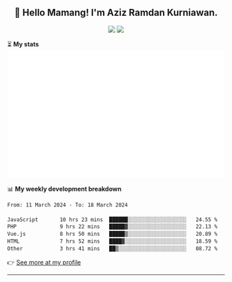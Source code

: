 <h2 align="center">👋 Hello Mamang! I'm Aziz Ramdan Kurniawan.</h2>  
<p align="center">
  <img src="https://komarev.com/ghpvc/?username=azizramdan">
  <img src="https://wakatime.com/badge/user/90056fa0-4c31-4eca-954e-2a3ac05896f9.svg">
</p>
    
⏳ **My stats**  
![](https://raw.githubusercontent.com/azizramdan/github-stats/master/generated/overview.svg#gh-dark-mode-only)

📊 **My weekly development breakdown**
<!--START_SECTION:waka-->

```txt
From: 11 March 2024 - To: 18 March 2024

JavaScript       10 hrs 23 mins  ██████░░░░░░░░░░░░░░░░░░░   24.55 %
PHP              9 hrs 22 mins   █████▓░░░░░░░░░░░░░░░░░░░   22.13 %
Vue.js           8 hrs 50 mins   █████▒░░░░░░░░░░░░░░░░░░░   20.89 %
HTML             7 hrs 52 mins   ████▓░░░░░░░░░░░░░░░░░░░░   18.59 %
Other            3 hrs 41 mins   ██▒░░░░░░░░░░░░░░░░░░░░░░   08.72 %
```

<!--END_SECTION:waka-->
👉 [See more at my profile](https://wakatime.com/@azizramdan)
***

